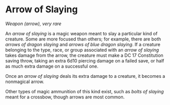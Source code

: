# Arrow of Slaying

*Weapon (arrow), very rare*

An *arrow of slaying* is a magic weapon meant to slay a particular kind of creature. Some are more focused than others; for example, there are both *arrows of dragon slaying* and *arrows of blue dragon slaying*. If a creature belonging to the type, race, or group associated with an *arrow of slaying* takes damage from the arrow, the creature must make a DC 17 Constitution saving throw, taking an extra 6d10 piercing damage on a failed save, or half as much extra damage on a successful one.

Once an *arrow of slaying* deals its extra damage to a creature, it becomes a nonmagical arrow.

Other types of magic ammunition of this kind exist, such as *bolts of slaying* meant for a crossbow, though arrows are most common.